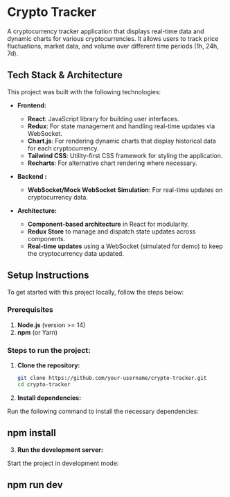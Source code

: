 # Crypto Tracker

A cryptocurrency tracker application that displays real-time data and dynamic charts for various cryptocurrencies. It allows users to track price fluctuations, market data, and volume over different time periods (1h, 24h, 7d).

## Tech Stack & Architecture

This project was built with the following technologies:

- **Frontend:**
  - **React**: JavaScript library for building user interfaces.
  - **Redux**: For state management and handling real-time updates via WebSocket.
  - **Chart.js**: For rendering dynamic charts that display historical data for each cryptocurrency.
  - **Tailwind CSS**: Utility-first CSS framework for styling the application.
  - **Recharts**: For alternative chart rendering where necessary.

- **Backend :**
  - **WebSocket/Mock WebSocket Simulation**: For real-time updates on cryptocurrency data.

- **Architecture:**
  - **Component-based architecture** in React for modularity.
  - **Redux Store** to manage and dispatch state updates across components.
  - **Real-time updates** using a WebSocket (simulated for demo) to keep the cryptocurrency data updated.

## Setup Instructions

To get started with this project locally, follow the steps below:

### Prerequisites

1. **Node.js** (version >= 14)
2. **npm** (or Yarn)

### Steps to run the project:

1. **Clone the repository:**

   ```bash
   git clone https://github.com/your-username/crypto-tracker.git
   cd crypto-tracker

2. **Install dependencies:**

Run the following command to install the necessary dependencies:
## npm install

3. **Run the development server:**

Start the project in development mode:
## npm run dev



